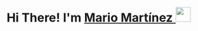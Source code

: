 <h1 align = "center"> <b> Hi There! I'm <a href="www.linkedin.com/in/mario-martínez-vitutia-21586527a">Mario Martínez </a> </b><img src="https://media.giphy.com/media/hvRJCLFzcasrR4ia7z/giphy.gif" width="35"></h1>
